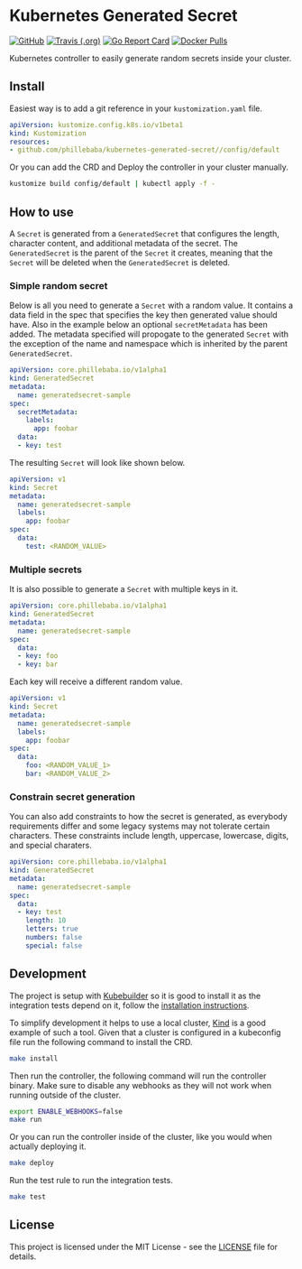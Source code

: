 # Kubernetes Generated Secret
[![GitHub](https://img.shields.io/github/license/phillebaba/kubernetes-generated-secret)](https://github.com/phillebaba/kubernetes-generated-secret)
[![Travis (.org)](https://img.shields.io/travis/phillebaba/kubernetes-generated-secret)](https://travis-ci.org/phillebaba/kubernetes-generated-secret)
[![Go Report Card](https://goreportcard.com/badge/github.com/phillebaba/kubernetes-generated-secret)](https://goreportcard.com/report/github.com/phillebaba/kubernetes-generated-secret)
[![Docker Pulls](https://img.shields.io/docker/pulls/phillebaba/kubernetes-generated-secret)](https://hub.docker.com/r/phillebaba/kubernetes-generated-secret)

Kubernetes controller to easily generate random secrets inside your cluster.

## Install
Easiest way is to add a git reference in your `kustomization.yaml` file.
```yaml
apiVersion: kustomize.config.k8s.io/v1beta1
kind: Kustomization
resources:
- github.com/phillebaba/kubernetes-generated-secret//config/default
```

Or you can add the CRD and Deploy the controller in your cluster manually.
```bash
kustomize build config/default | kubectl apply -f -
```

## How to use
A `Secret` is generated from a `GeneratedSecret` that configures the length, character content, and additional metadata of the secret. The `GeneratedSecret` is the parent of the `Secret` it creates, meaning that the `Secret` will be deleted when the `GeneratedSecret` is deleted.

### Simple random secret
Below is all you need to generate a `Secret` with a random value. It contains a data field in the spec that specifies the key then generated value should have. Also in the example below an optional `secretMetadata` has been added. The metadata specified will propogate to the generated `Secret` with the exception of the name and namespace which is inherited by the parent `GeneratedSecret`.
```yaml
apiVersion: core.phillebaba.io/v1alpha1
kind: GeneratedSecret
metadata:
  name: generatedsecret-sample
spec:
  secretMetadata:
    labels:
      app: foobar
  data:
  - key: test
```

The resulting `Secret` will look like shown below.
```yaml
apiVersion: v1
kind: Secret
metadata:
  name: generatedsecret-sample
  labels:
    app: foobar
spec:
  data:
    test: <RANDOM_VALUE>
```

### Multiple secrets
It is also possible to generate a `Secret` with multiple keys in it.
```yaml
apiVersion: core.phillebaba.io/v1alpha1
kind: GeneratedSecret
metadata:
  name: generatedsecret-sample
spec:
  data:
  - key: foo
  - key: bar
```

Each key will receive a different random value.
```yaml
apiVersion: v1
kind: Secret
metadata:
  name: generatedsecret-sample
  labels:
    app: foobar
spec:
  data:
    foo: <RANDOM_VALUE_1>
    bar: <RANDOM_VALUE_2>
```

### Constrain secret generation
You can also add constraints to how the secret is generated, as everybody requirements differ and some legacy systems may not tolerate certain characters. These constraints include length, uppercase, lowercase, digits, and special charaters.
```yaml
apiVersion: core.phillebaba.io/v1alpha1
kind: GeneratedSecret
metadata:
  name: generatedsecret-sample
spec:
  data:
  - key: test
    length: 10
    letters: true
    numbers: false
    special: false
```

## Development
The project is setup with [Kubebuilder](https://github.com/kubernetes-sigs/kubebuilder) so it is good to install it as the integration tests depend on it, follow the [installation instructions](https://book.kubebuilder.io/quick-start.html#installation).

To simplify development it helps to use a local cluster, [Kind](https://github.com/kubernetes-sigs/kind) is a good example of such a tool. Given that a cluster is configured in a kubeconfig file run the following command to install the CRD.
```bash
make install
```

Then run the controller, the following command will run the controller binary. Make sure to disable any webhooks as they will not work when running outside of the cluster.
```bash
export ENABLE_WEBHOOKS=false
make run
```

Or you can run the controller inside of the cluster, like you would when actually deploying it.
```bash
make deploy
```

Run the test rule to run the integration tests.
```bash
make test
```

## License
This project is licensed under the MIT License - see the [LICENSE](LICENSE) file for details.
